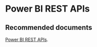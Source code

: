   <properties
	pageTitle="power bi rest api"
	description="power bi rest api"
	service="microsoft.PowerBIDedicated"
	resource="capacities"
	authors="pjfreitas"
	ms.author="pfreitas"	
	displayOrder="520"
	selfHelpType="generic"
	supportTopicIds="32628139"
	productPesIds="16334"
	cloudEnvironments="public, MoonCake, fairfax" 
	articleId="58aa1baf-fbb8-afcf-94f1-22b8ede46fda"
/>

# Power BI REST APIs

## **Recommended documents**

[Power BI REST APIs](https://docs.microsoft.com/rest/api/power-bi/).<br>